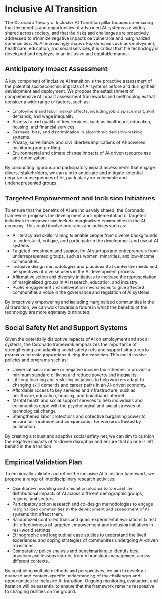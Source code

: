 # Inclusive AI Transition

The Coronado Theory of Inclusive AI Transition pillar focuses on ensuring that the benefits and opportunities of advanced AI systems are widely shared across society, and that the risks and challenges are proactively addressed to minimize negative impacts on vulnerable and marginalized communities. As AI increasingly shapes key domains such as employment, healthcare, education, and social services, it is critical that the technology is developed and deployed in an inclusive and equitable manner.

## Anticipatory Impact Assessment

A key component of inclusive AI transition is the proactive assessment of the potential socioeconomic impacts of AI systems before and during their development and deployment. We propose the establishment of comprehensive AI impact assessment frameworks and methodologies that consider a wide range of factors, such as:

- Employment and labor market effects, including job displacement, skill demands, and wage inequality.
- Access to and quality of key services, such as healthcare, education, housing, and financial services.
- Fairness, bias, and discrimination in algorithmic decision-making systems.
- Privacy, surveillance, and civil liberties implications of AI-powered monitoring and profiling.
- Environmental and climate change impacts of AI-driven resource use and optimization.

By conducting rigorous and participatory impact assessments that engage diverse stakeholders, we can aim to anticipate and mitigate potential negative consequences of AI, particularly for vulnerable and underrepresented groups.

## Targeted Empowerment and Inclusion Initiatives

To ensure that the benefits of AI are inclusively shared, the Coronado framework proposes the development and implementation of targeted initiatives to empower and include marginalized communities in the AI economy. This could involve programs and policies such as:

- AI literacy and skills training to enable people from diverse backgrounds to understand, critique, and participate in the development and use of AI systems.
- Targeted investment and support for AI startups and entrepreneurs from underrepresented groups, such as women, minorities, and low-income communities.
- Inclusive design methodologies and practices that center the needs and perspectives of diverse users in the AI development process.
- Affirmative action and diversity initiatives to increase the representation of marginalized groups in AI research, education, and industry.
- Public engagement and deliberation mechanisms to give affected communities a voice in the governance and regulation of AI systems.

By proactively empowering and including marginalized communities in the AI transition, we can work towards a future in which the benefits of the technology are more equitably distributed.

## Social Safety Net and Support Systems

Given the potentially disruptive impacts of AI on employment and social systems, the Coronado framework emphasizes the importance of strengthening and adapting social safety nets and support structures to protect vulnerable populations during the transition. This could involve policies and programs such as:

- Universal basic income or negative income tax schemes to provide a minimum standard of living and reduce poverty and inequality.
- Lifelong learning and reskilling initiatives to help workers adapt to changing skill demands and career paths in an AI-driven economy.
- Affordable access to key services and infrastructure, such as healthcare, education, housing, and broadband internet.
- Mental health and social support services to help individuals and communities cope with the psychological and social stresses of technological change.
- Strengthened labor protections and collective bargaining power to ensure fair treatment and compensation for workers affected by automation.

By creating a robust and adaptive social safety net, we can aim to cushion the negative impacts of AI-driven disruption and ensure that no one is left behind in the transition.

## Empirical Validation Plan

To empirically validate and refine the inclusive AI transition framework, we propose a range of interdisciplinary research activities:

- Quantitative modeling and simulation studies to forecast the distributional impacts of AI across different demographic groups, regions, and sectors.
- Participatory action research and co-design methodologies to engage marginalized communities in the development and assessment of AI systems that affect them.
- Randomized controlled trials and quasi-experimental evaluations to test the effectiveness of targeted empowerment and inclusion initiatives in real-world settings.
- Ethnographic and longitudinal case studies to understand the lived experiences and coping strategies of communities undergoing AI-driven transitions.
- Comparative policy analysis and benchmarking to identify best practices and lessons learned from AI transition management across different contexts.

By combining multiple methods and perspectives, we aim to develop a nuanced and context-specific understanding of the challenges and opportunities for inclusive AI transition. Ongoing monitoring, evaluation, and iteration will be essential to ensure that the framework remains responsive to changing realities on the ground.